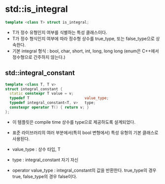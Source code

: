 # std::is_integral

```cpp
template <class T> struct is_integral;
```

- T가 정수 유형인지 여부를 식별하는 특성 클래스이다.
- T가 정수 형식인지 여부에 따라 정수형 상수를 true_type, 또는 false_type으로 상속한다.
- 기본 integral 형식 : bool, char, short, int, long, long long (enum은 C++에서 정수형으로 간주하지 않는다.)

## std::integral_constant

```cpp
template <class T, T v>
struct integral_constant {
  static constexpr T value = v;
  typedef T                         value_type;
  typedef integral_constant<T, v>   type;
  constexpr operator T() { return v; }
};
```

- 이 템플릿은 compile time 상수를 type으로 제공하도록 설계되었다.
- 표준 라이브러리의 여러 부분에서(특히 bool 변형에서) 특성 유형의 기본 클래스로 사용된다.

- value_type : 상수 타입, T
- type : integral_constant 자기 자신
- operator value_type : integral_constant의 값을 반환한다.
  true_type의 경우 true, false_type의 경우 false이다.

